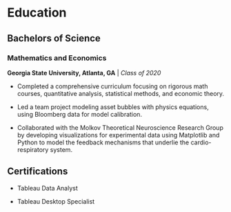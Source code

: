 # Education

## Bachelors of Science
### Mathematics and Economics

**Georgia State University, Atlanta, GA** | _Class of 2020_

- Completed a comprehensive curriculum focusing on rigorous math courses, quantitative analysis, statistical methods, and economic theory.

- Led a team project modeling asset bubbles with physics equations, using Bloomberg data for model calibration.

- Collaborated with the Molkov Theoretical Neuroscience Research Group by developing visualizations for experimental data using Matplotlib and Python to model the feedback mechanisms that underlie the cardio-respiratory system.

## Certifications

- Tableau Data Analyst

- Tableau Desktop Specialist
